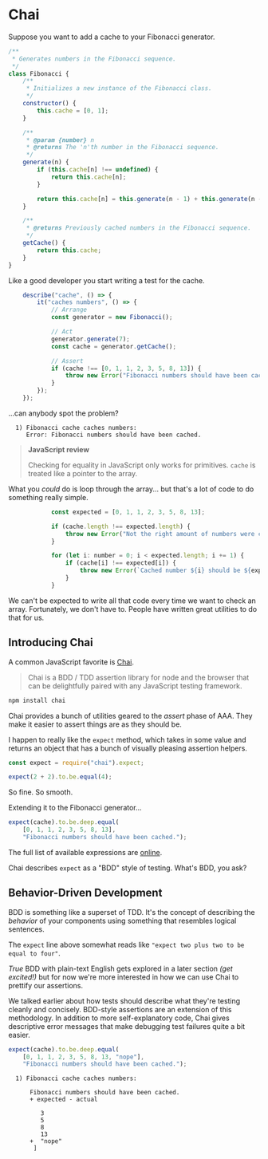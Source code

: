 # Chai

Suppose you want to add a cache to your Fibonacci generator.

```javascript
/**
 * Generates numbers in the Fibonacci sequence.
 */
class Fibonacci {
    /**
     * Initializes a new instance of the Fibonacci class.
     */
    constructor() {
        this.cache = [0, 1];
    }

    /**
     * @param {number} n
     * @returns The 'n'th number in the Fibonacci sequence.
     */
    generate(n) {
        if (this.cache[n] !== undefined) {
            return this.cache[n];
        }

        return this.cache[n] = this.generate(n - 1) + this.generate(n - 2);
    }

    /**
     * @returns Previously cached numbers in the Fibonacci sequence.
     */
    getCache() {
        return this.cache;
    }
}
```

Like a good developer you start writing a test for the cache.

```javascript
    describe("cache", () => {
        it("caches numbers", () => {
            // Arrange
            const generator = new Fibonacci();

            // Act
            generator.generate(7);
            const cache = generator.getCache();

            // Assert
            if (cache !== [0, 1, 1, 2, 3, 5, 8, 13]) {
                throw new Error("Fibonacci numbers should have been cached.");
            }
        });
    });
```

...can anybody spot the problem?

```
  1) Fibonacci cache caches numbers:
     Error: Fibonacci numbers should have been cached.
```

> **JavaScript review**
> 
> Checking for equality in JavaScript only works for primitives. 
> `cache` is treated like a pointer to the array.

What you *could* do is loop through the array... but that's a lot of code to do something really simple.

```javascript
            const expected = [0, 1, 1, 2, 3, 5, 8, 13];

            if (cache.length !== expected.length) {
                throw new Error("Not the right amount of numbers were cached.");
            }

            for (let i: number = 0; i < expected.length; i += 1) {
                if (cache[i] !== expected[i]) {
                    throw new Error(`Cached number ${i} should be ${expected[i]} but is ${cache[i]}.`);
                }
            }
```

We can't be expected to write all that code every time we want to check an array.
Fortunately, we don't have to.
People have written great utilities to do that for us.

## Introducing Chai

A common JavaScript favorite is [Chai](http://chaijs.com/).

> Chai is a BDD / TDD assertion library for node and the browser that can be delightfully paired with any JavaScript testing framework.

```cmd
npm install chai
```

Chai provides a bunch of utilities geared to the *assert* phase of AAA.
They make it easier to assert things are as they should be.

I happen to really like the `expect` method, which takes in some value and returns an object that has a bunch of visually pleasing assertion helpers.

```javascript
const expect = require("chai").expect;

expect(2 + 2).to.be.equal(4);
```

So fine.
So smooth.

Extending it to the Fibonacci generator...

```javascript
expect(cache).to.be.deep.equal(
    [0, 1, 1, 2, 3, 5, 8, 13],
    "Fibonacci numbers should have been cached.");
```

The full list of available expressions are [online](http://chaijs.com/guide/styles/#expect).

Chai describes `expect` as a "BDD" style of testing.
What's BDD, you ask?

## Behavior-Driven Development

BDD is something like a superset of TDD.
It's the concept of describing the *behavior* of your components using something that resembles logical sentences.

The `expect` line above somewhat reads like `"expect two plus two to be equal to four"`.

*True* BDD with plain-text English gets explored in a later section *(get excited!)* but for now we're more interested in how we can use Chai to prettify our assertions.

We talked earlier about how tests should describe what they're testing cleanly and concisely.
BDD-style assertions are an extension of this methodology.
In addition to more self-explanatory code, Chai gives descriptive error messages that make debugging test failures quite a bit easier.

```javascript
expect(cache).to.be.deep.equal(
    [0, 1, 1, 2, 3, 5, 8, 13, "nope"],
    "Fibonacci numbers should have been cached.");
```

```
  1) Fibonacci cache caches numbers:

      Fibonacci numbers should have been cached.
      + expected - actual

         3
         5
         8
         13
      +  "nope"
       ]
```